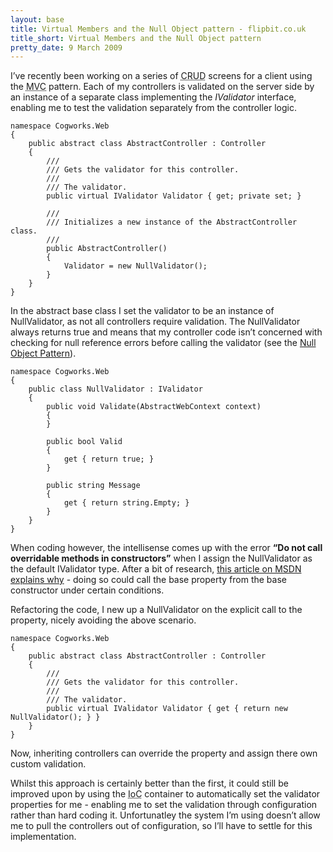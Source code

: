 ```yaml
---
layout: base
title: Virtual Members and the Null Object pattern - flipbit.co.uk
title_short: Virtual Members and the Null Object pattern
pretty_date: 9 March 2009
---
```


I’ve recently been working on a series of
<acronym title="Create Read Update Delete">CRUD</acronym> screens for a
client using the <acronym title="Model View Controller">MVC</acronym>
pattern. Each of my controllers is validated on the server side by an
instance of a separate class implementing the *IValidator* interface,
enabling me to test the validation separately from the controller
logic.  

    namespace Cogworks.Web
    {
        public abstract class AbstractController : Controller
        {
            /// 
            /// Gets the validator for this controller.
            /// 
            /// The validator.
            public virtual IValidator Validator { get; private set; }

            /// 
            /// Initializes a new instance of the AbstractController class.
            /// 
            public AbstractController()
            {
                Validator = new NullValidator();
            }
        }
    }

In the abstract base class I set the validator to be an instance of
NullValidator, as not all controllers require validation. The
NullValidator always returns true and means that my controller code
isn’t concerned with checking for null reference errors before calling
the validator (see the [Null Object Pattern][]).  

    namespace Cogworks.Web
    {
        public class NullValidator : IValidator
        {
            public void Validate(AbstractWebContext context)
            {
            }

            public bool Valid
            {
                get { return true; }
            }

            public string Message
            {
                get { return string.Empty; }
            }
        }
    }

When coding however, the intellisense comes up with the error **“Do not
call overridable methods in constructors”** when I assign the
NullValidator as the default IValidator type. After a bit of research,
[this article on MSDN explains why][] - doing so could call the base
property from the base constructor under certain conditions.  

Refactoring the code, I new up a NullValidator on the explicit call to
the property, nicely avoiding the above scenario.  

    namespace Cogworks.Web
    {
        public abstract class AbstractController : Controller
        {
            /// 
            /// Gets the validator for this controller.
            /// 
            /// The validator.
            public virtual IValidator Validator { get { return new NullValidator(); } }
        }
    }

Now, inheriting controllers can override the property and assign there
own custom validation.  

Whilst this approach is certainly better than the first, it could still
be improved upon by using the
<acronym title="Inversion of Control">IoC</acronym> container to
automatically set the validator properties for me - enabling me to set
the validation through configuration rather than hard coding it.
Unfortunatley the system I’m using doesn’t allow me to pull the
controllers out of configuration, so I’ll have to settle for this
implementation.  

  [Null Object Pattern]: http://en.wikipedia.org/wiki/Null_Object_pattern     "The Null Object Pattern"
  [this article on MSDN explains why]: http://msdn.microsoft.com/en-us/library/ms182331(VS.80).aspx     "Do not call overridable methods in constructors on MSDN"